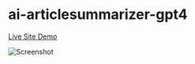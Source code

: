 # ai-articlesummarizer-gpt4

[Live Site Demo](https://aiarticlesummarygpt4.netlify.app/)

![Screenshot](https://user-images.githubusercontent.com/81569807/264459832-03a88f14-08c4-4c9c-a192-d2867ae6320d.png)
